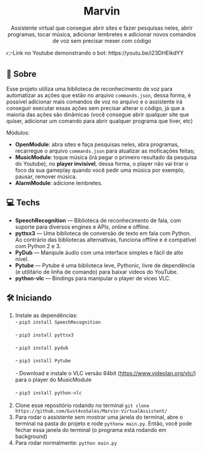 <h1 align="center">
Marvin
</h1>

<p align="center">Assistente virtual que consegue abrir sites e fazer pesquisas neles, abrir programas, tocar música, adicionar lembretes e adicionar novos comandos de voz
  sem precisar mexer com código </p>
👉Link no Youtube demonstrando o bot: https://youtu.be/i23DHEIkdYY

## 📜 Sobre
Esse projeto utiliza uma biblioteca de reconhecimento de voz para automatizar as ações que estão no arquivo ```commands.json```, dessa forma, é possível adicionar mais comandos
de voz no arquivo e o assistente irá conseguir executar essas ações sem precisar alterar o código, já que a maioria das ações são dinâmicas (você consegue abrir qualquer site 
que quiser, adicionar um comando para abrir qualquer programa que tiver, etc)

Módulos:
 - **OpenModule**: abra sites e faça pesquisas neles, abra programas, recarregue o arquivo ```commands.json``` para atualizar as moficações feitas;
 - **MusicModule**: toque música (irá pegar o primeiro resultado da pesquisa do Youtube), no **player invisível**, dessa forma, o player não vai tirar o foco da sua gameplay quando você pedir uma música por exemplo, pausar, remover música.
 - **AlarmModule**: adicione lembretes.


## 💻 Techs
[//]: # (Add the features of your project here:)
- **SpeechRecognition** — Biblioteca de reconhecimento de fala, com suporte para diversos engines e APIs, online e offline.
- **pyttsx3** — Uma biblioteca de conversão de texto em fala com Python. Ao contrário das bibliotecas alternativas, funciona offline e é compatível com Python 2 e 3.
- **PyDub** — Manipule áudio com uma interface simples e fácil de alto nível.
- **Pytube** — Pytube é uma biblioteca leve, Pythonic, livre de dependência (e utilitário de linha de comando) para baixar vídeos do YouTube.
- **python-vlc** — Bindings para manipular o player de víceo VLC.

## 🛠 Iniciando
1. Instale as dependências: 
  &nbsp; &nbsp;<div>- ```pip3 install SpeechRecognition``` </div>
  &nbsp; &nbsp;<div>- ```pip3 install pyttsx3``` </div>
  &nbsp; &nbsp;<div>- ```pip3 install pydub``` </div>
  &nbsp; &nbsp;<div>- ```pip3 install Pytube``` </div>
  &nbsp; &nbsp;<div>- Download e instale o VLC versão 64bit (https://www.videolan.org/vlc/) para o player do MusicModule </div>
  &nbsp; &nbsp;<div>- ```pip3 install python-vlc``` </div> <br>  
2. Clone esse repositório rodando no terminal ```git clone https://github.com/Gust4voSales/Marvin-VirtualAssistent/ ``` 
3. Para rodar o assistente sem mostrar uma janela do terminal, abre o terminal na pasta do projeto e rode ```pythonw main.py```. 
  Então, você pode fechar essa janela do terminal (o programa está rodando em background) 
3. Para rodar normalmente: ```python main.py```

